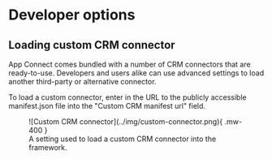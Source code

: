 # Developer options

## Loading custom CRM connector

App Connect comes bundled with a number of CRM connectors that are ready-to-use. Developers and users alike can use advanced settings to load another third-party or alternative connector. 

To load a custom connector, enter in the URL to the publicly accessible manifest.json file into the "Custom CRM manifest url" field. 

<figure markdown>
  ![Custom CRM connector](../img/custom-connector.png){ .mw-400 }
  <figcaption>A setting used to load a custom CRM connector into the framework.</figcaption>
</figure>

